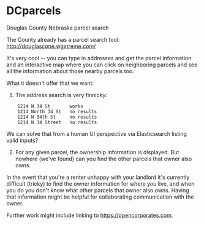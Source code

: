 # DCparcels

Douglas County Nebraska parcel search

The County already has a parcel search tool: http://douglascone.wgxtreme.com/

It's very cool -- you can type in addresses and get the parcel information and an interactive
map where you can click on neighboring parcels and see all the information about those nearby
parcels too.

What it doesn't offer that we want:

1. The address search is very finnicky:
```
    1214 N 34 St       works
    1214 North 34 St   no results
    1214 N 34th St     no results
    1214 N 34 Street   no results
```
We can solve that from a human UI perspective via Elasticsearch listing valid inputs?

2. For any given parcel, the ownership information is displayed. But nowhere (we've found)
   can you find the other parcels that owner also owns.

In the event that you're a renter unhappy with your landlord it's currently difficult 
(tricky) to find the owner information for where you live, and when you do you don't
know what other parcels that owner also owns. Having that information might be helpful
for collaborating communication with the owner.

Further work might include linking to https://opencorporates.com.
